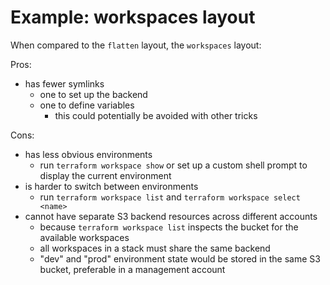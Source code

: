 # Example: workspaces layout

When compared to the `flatten` layout, the `workspaces` layout:

Pros:

* has fewer symlinks
    * one to set up the backend
    * one to define variables
        * this could potentially be avoided with other tricks

Cons:

* has less obvious environments
    * run `terraform workspace show` or set up a custom shell prompt to display the current environment
* is harder to switch between environments
    * run `terraform workspace list` and `terraform workspace select <name>`
* cannot have separate S3 backend resources across different accounts
    * because `terraform workspace list` inspects the bucket for the available workspaces
    * all workspaces in a stack must share the same backend
    * "dev" and "prod" environment state would be stored in the same S3 bucket, preferable in a management account
